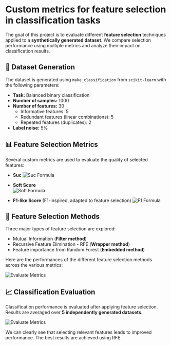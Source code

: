 # Custom metrics for feature selection in classification tasks

The goal of this project is to evaluate different **feature selection** techniques applied to a **synthetically generated dataset**. We compare selection performance using multiple metrics and analyze their impact on classification results.


## 🔧 Dataset Generation

The dataset is generated using `make_classification` from `scikit-learn` with the following parameters:

- **Task:** Balanced binary classification  
- **Number of samples:** 1000  
- **Number of features:** 30  
  - Informative features: 5  
  - Redundant features (linear combinations): 5  
  - Repeated features (duplicates): 2  
- **Label noise:** 5%


## 📊 Feature Selection Metrics

Several custom metrics are used to evaluate the quality of selected features:
- **Suc**
![Suc Formula](https://private-user-images.githubusercontent.com/101390415/465747319-f0ab1e1a-65df-4997-b42e-d52610802ed8.png?jwt=eyJhbGciOiJIUzI1NiIsInR5cCI6IkpXVCJ9.eyJpc3MiOiJnaXRodWIuY29tIiwiYXVkIjoicmF3LmdpdGh1YnVzZXJjb250ZW50LmNvbSIsImtleSI6ImtleTUiLCJleHAiOjE3NTI0MTk5ODUsIm5iZiI6MTc1MjQxOTY4NSwicGF0aCI6Ii8xMDEzOTA0MTUvNDY1NzQ3MzE5LWYwYWIxZTFhLTY1ZGYtNDk5Ny1iNDJlLWQ1MjYxMDgwMmVkOC5wbmc_WC1BbXotQWxnb3JpdGhtPUFXUzQtSE1BQy1TSEEyNTYmWC1BbXotQ3JlZGVudGlhbD1BS0lBVkNPRFlMU0E1M1BRSzRaQSUyRjIwMjUwNzEzJTJGdXMtZWFzdC0xJTJGczMlMkZhd3M0X3JlcXVlc3QmWC1BbXotRGF0ZT0yMDI1MDcxM1QxNTE0NDVaJlgtQW16LUV4cGlyZXM9MzAwJlgtQW16LVNpZ25hdHVyZT1kMTlhNThhNzA2MzFiMjVhYTFlNWYyY2RhN2QxODRmOWJjMDk5N2EwY2E1Y2QzZjAwNjYwZDQzOWYzODI4NTgxJlgtQW16LVNpZ25lZEhlYWRlcnM9aG9zdCJ9.1STqnQgQqYh2jE8MUiGcGdpLUw6Fapp0YsfWC5cD24c)

- **Soft Score**  
![Soft Formula](https://private-user-images.githubusercontent.com/101390415/465747320-ea432d38-b534-4e8e-9bd3-28e9ea753813.png?jwt=eyJhbGciOiJIUzI1NiIsInR5cCI6IkpXVCJ9.eyJpc3MiOiJnaXRodWIuY29tIiwiYXVkIjoicmF3LmdpdGh1YnVzZXJjb250ZW50LmNvbSIsImtleSI6ImtleTUiLCJleHAiOjE3NTI0MTk5ODUsIm5iZiI6MTc1MjQxOTY4NSwicGF0aCI6Ii8xMDEzOTA0MTUvNDY1NzQ3MzIwLWVhNDMyZDM4LWI1MzQtNGU4ZS05YmQzLTI4ZTllYTc1MzgxMy5wbmc_WC1BbXotQWxnb3JpdGhtPUFXUzQtSE1BQy1TSEEyNTYmWC1BbXotQ3JlZGVudGlhbD1BS0lBVkNPRFlMU0E1M1BRSzRaQSUyRjIwMjUwNzEzJTJGdXMtZWFzdC0xJTJGczMlMkZhd3M0X3JlcXVlc3QmWC1BbXotRGF0ZT0yMDI1MDcxM1QxNTE0NDVaJlgtQW16LUV4cGlyZXM9MzAwJlgtQW16LVNpZ25hdHVyZT1iNTZmODViOWVjMWRjZDk5NmE2YWQ2MmM2YTIyZDQ5ZTZiYWQ4NGNkYjg4OTIxY2JkMmRhZWMyNjZlYzI2NjYzJlgtQW16LVNpZ25lZEhlYWRlcnM9aG9zdCJ9.aoJQeIMOKxU8mtrb6z9a-U6IijNgG7YJvgiMGm7b9PY)

- **F1-like Score** (F1-inspired, adapted to feature selection)
![F1 Formula](https://private-user-images.githubusercontent.com/101390415/465747318-2a4fa290-b353-41d1-92d5-fc05bc4f5073.png?jwt=eyJhbGciOiJIUzI1NiIsInR5cCI6IkpXVCJ9.eyJpc3MiOiJnaXRodWIuY29tIiwiYXVkIjoicmF3LmdpdGh1YnVzZXJjb250ZW50LmNvbSIsImtleSI6ImtleTUiLCJleHAiOjE3NTI0MTk5ODUsIm5iZiI6MTc1MjQxOTY4NSwicGF0aCI6Ii8xMDEzOTA0MTUvNDY1NzQ3MzE4LTJhNGZhMjkwLWIzNTMtNDFkMS05MmQ1LWZjMDViYzRmNTA3My5wbmc_WC1BbXotQWxnb3JpdGhtPUFXUzQtSE1BQy1TSEEyNTYmWC1BbXotQ3JlZGVudGlhbD1BS0lBVkNPRFlMU0E1M1BRSzRaQSUyRjIwMjUwNzEzJTJGdXMtZWFzdC0xJTJGczMlMkZhd3M0X3JlcXVlc3QmWC1BbXotRGF0ZT0yMDI1MDcxM1QxNTE0NDVaJlgtQW16LUV4cGlyZXM9MzAwJlgtQW16LVNpZ25hdHVyZT03MGZiMmM4NDBjOWJmNjE0ODg5NmVlYWVkODYyOWMxNTZiODY1NmE4OTMwMmY0ODRmNzFkNzc1YmI4Mjg4ODFjJlgtQW16LVNpZ25lZEhlYWRlcnM9aG9zdCJ9.jVOZJb4uWzpQ4K1w9dHh9Q1HHqa7BTnIT1-L7wpG98k)


## 🧠 Feature Selection Methods

Three major types of feature selection are explored:

- Mutual Information (**Filter method**)
- Recursive Feature Elimination - RFE (**Wrapper method**)
- Feature importance from Random Forest (**Embedded method**)

Here are the performances of the different feature selection methods across the various metrics:

![Evaluate Metrics](https://private-user-images.githubusercontent.com/101390415/465752326-f5c4f2ef-9ff6-4ef2-af7c-f8dcb47a75f8.png?jwt=eyJhbGciOiJIUzI1NiIsInR5cCI6IkpXVCJ9.eyJpc3MiOiJnaXRodWIuY29tIiwiYXVkIjoicmF3LmdpdGh1YnVzZXJjb250ZW50LmNvbSIsImtleSI6ImtleTUiLCJleHAiOjE3NTI0MjEzNDksIm5iZiI6MTc1MjQyMTA0OSwicGF0aCI6Ii8xMDEzOTA0MTUvNDY1NzUyMzI2LWY1YzRmMmVmLTlmZjYtNGVmMi1hZjdjLWY4ZGNiNDdhNzVmOC5wbmc_WC1BbXotQWxnb3JpdGhtPUFXUzQtSE1BQy1TSEEyNTYmWC1BbXotQ3JlZGVudGlhbD1BS0lBVkNPRFlMU0E1M1BRSzRaQSUyRjIwMjUwNzEzJTJGdXMtZWFzdC0xJTJGczMlMkZhd3M0X3JlcXVlc3QmWC1BbXotRGF0ZT0yMDI1MDcxM1QxNTM3MjlaJlgtQW16LUV4cGlyZXM9MzAwJlgtQW16LVNpZ25hdHVyZT1hMTRlZDJkMDZkODAxNGI5M2VkNGUwYjkwNjkxMGRlYzQ0ZDgzMmUxMzcyNzdkNDQ3YjU5OGEzNDQ1NTI1ODRjJlgtQW16LVNpZ25lZEhlYWRlcnM9aG9zdCJ9.vyUMQzca42tU5yoriIwaA5G3TdAJL66TW2O5KPst4tg)

## 📈 Classification Evaluation

Classification performance is evaluated after applying feature selection. Results are averaged over **5 independently generated datasets**.

![Evaluate Metrics](https://private-user-images.githubusercontent.com/101390415/465753328-19077133-55d6-4772-8df9-8bed43659ace.png?jwt=eyJhbGciOiJIUzI1NiIsInR5cCI6IkpXVCJ9.eyJpc3MiOiJnaXRodWIuY29tIiwiYXVkIjoicmF3LmdpdGh1YnVzZXJjb250ZW50LmNvbSIsImtleSI6ImtleTUiLCJleHAiOjE3NTI0MjE2NDYsIm5iZiI6MTc1MjQyMTM0NiwicGF0aCI6Ii8xMDEzOTA0MTUvNDY1NzUzMzI4LTE5MDc3MTMzLTU1ZDYtNDc3Mi04ZGY5LThiZWQ0MzY1OWFjZS5wbmc_WC1BbXotQWxnb3JpdGhtPUFXUzQtSE1BQy1TSEEyNTYmWC1BbXotQ3JlZGVudGlhbD1BS0lBVkNPRFlMU0E1M1BRSzRaQSUyRjIwMjUwNzEzJTJGdXMtZWFzdC0xJTJGczMlMkZhd3M0X3JlcXVlc3QmWC1BbXotRGF0ZT0yMDI1MDcxM1QxNTQyMjZaJlgtQW16LUV4cGlyZXM9MzAwJlgtQW16LVNpZ25hdHVyZT01OTM1OTQyZjY2MzIxYzU1ZTc0YmRmZTZjZWMxZGRlOTcxNmM0NmM4YWE4NjU3NGQwN2E5YTBkZTRkZDgxNTBhJlgtQW16LVNpZ25lZEhlYWRlcnM9aG9zdCJ9.6Lw5ATPRvKtHi5quXrAHW4NY8FnIQ7-oufs-RqkRcY0)

We can clearly see that selecting relevant features leads to improved performance. The best results are achieved using RFE.





